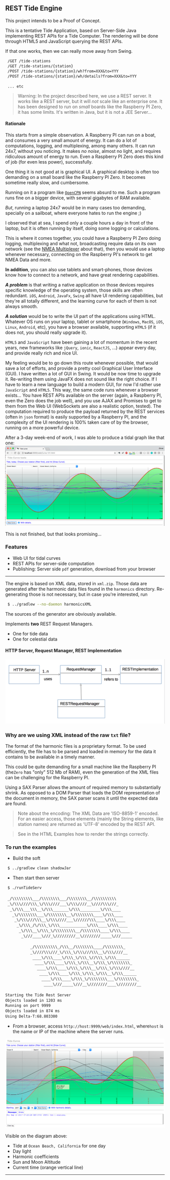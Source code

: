 ## REST Tide Engine

This project intends to be a Proof of Concept.

This is a tentative Tide Application, based on Server-Side Java implementing REST APIs for a Tide Computer.
The rendering will be done through HTML5 and JavaScript querying the REST APIs.  

If that one works, then we can really move away from Swing.

```
 /GET /tide-stations
 /GET /tide-stations/{station}
 /POST /tide-stations/{station}/wh?from=XXX&to=YYY
 /POST /tide-stations/{station}/wh/details?from=XXX&to=YYY

 ... etc

```
> Warning: In the project described here, we use a REST server. It works like a REST server, but it will _not_ scale like an enterprise one. It has been designed to run on _small_ boards like the Raspberry PI Zero, it has some limits.
> It's written in Java, but it is not a JEE Server...

#### Rationale
This starts from a simple observation. A Raspberry PI can run on a boat, and consumes
a very small amount of energy. It can do a lot of computations, logging, and multiplexing, among many others.
It can run 24x7, without you noticing. It makes _no noise_, almost no light, and requires ridiculous amount of energy to run. 
Even a Raspberry PI Zero does this kind of job (for even less power), successfully.

One thing it is not good at is graphical UI. A graphical desktop is often too demanding on a
small board like the Raspberry PI Zero. It becomes sometime really slow, and cumbersome.

Running on it a program like [`OpenCPN`](https://opencpn.org/) seems absurd to me.
Such a program runs fine on a bigger device, with several gigabytes of RAM available.

*But*, running a laptop 24x7 would be in many cases too demanding, specially on a sailboat, where everyone hates to run the engine ;)

I observed that at sea, I spend only a couple hours a day in front of the laptop, but it is often running by itself, doing some logging or calculations.

This is where it comes together, you could have a Raspberry PI Zero doing logging, multiplexing and what not,
broadcasting require data on its own network (see the [NMEA Multiplexer](https://github.com/OlivierLD/raspberry-pi4j-samples/tree/master/NMEA.multiplexer) about that), 
then you would use a laptop whenever necessary, connecting on the Raspberry PI's network to get NMEA Data and more.

**In addition**, you can also use tablets and smart-phones, those devices know how to connect to a network, and have great
rendering capabilities.

_**A problem**_ is that writing a native application on those devices requires specific knowledge of the operating system,
those skills are often redundant. `iOS`, `Android`, `JavaFx`, `Swing` all have UI rendering capabilities, but they're all totally different,
and the learning curve for each of them is not always smooth.

_**A solution**_ would be to write the UI part of the applications using HTML. Whatever OS
runs on your laptop, tablet or smartphone (`Windows`, `MacOS`, `iOS`, `Linux`, `Android`, etc), you have
a browser available, supporting `HTML5` (if it does not, you should really upgrade it).

`HTML5` and `JavaScript` have been gaining a lot of momentum in the recent years, new frameworks like 
`jQuery`, `ionic`, `ReactJS`, ...) appear every day, and provide really rich and nice UI.

My feeling would be to go down this route whenever possible, that would save a lot of efforts, and provide a pretty cool
Graphical User Interface (GUI). I have written a lot of GUI in Swing. It would be now time to upgrade it.
Re-writing them using JavaFX does not sound like the right choice. If I have to learn a new language to build 
a modern GUI, for now I'd rather use `JavaScript` and `HTML5`. This way, the same code runs whenever a browser exists...
You have REST APIs available on the server (again, a Raspberry PI, even the Zero does the job well), and you use AJAX and Promises to get to them from the Web UI
(WebSockets are also a realistic option, tested). The computation required to produce the payload returned by the REST services 
(often in `json` format) is easily supported by a Raspberry PI, and the complexity of the UI rendering is 100% taken care of by the browser, running
on a more powerful device.
  
After a 3-day week-end of work, I was able to produce a tidal graph like that one:
![Tide at Ocean Beach](./docimg/first.glimpse.png)

This is not finished, but that looks promising... 

### Features
- Web UI for tidal curves
- REST APIs for server-side computation
- Publishing: Server side `pdf` generation, download from your browser

---

The engine is based on XML data, stored in `xml.zip`. Those data are generated after the
harmonic data files found in the `harmonics` directory.
 Re-generating those is not necessary, but in case you're interested, run
```bash
 $ ../gradlew --no-daemon harmonicsXML
```
The sources of the generator are obviously available.

Implements **two** REST Request Managers.
- One for tide data
- One for celestial data

#### HTTP Server, Request Manager, REST Implementation

![Class Diagram](./docimg/ClassDiagram.png)

### Why are we using XML instead of the raw `txt` file?
The format of the harmonic files is a proprietary format. To be used efficiently, the file has to
be parsed and loaded in memory for the data it contains to be available in a timely manner.

This could be quite demanding for a small machine like the Raspberry PI (the`Zero` has "only" 512 Mb of RAM), even the generation of the XML files
can be challenging for the Raspberry PI.

Using a SAX Parser allows the amount of required memory to substantially shrink.
As opposed to a DOM Parser that loads the DOM representation of the document in memory,
the SAX parser scans it until the expected data are found.

> Note about the encoding: The XML Data are 'ISO-8859-1' encoded. For an easier access, those
> elements (mainly the String elements, like station names) are returned as 'UTF-8' encoded by the REST API.

> See in the HTML Examples how to render the strings correctly.

### To run the examples
- Build the soft
```bash
 $ ../gradlew clean shadowJar
```
- Then start then server
```bash
 $ ./runTideServ
 
 _/\\\\\\\\\___/\\\\\\\\___/\\\\\\\\__/\\\\\\\\\\
 _\/\\\////\\\_\/\\\////___\/\\\////__\////\\\///_
  _\/\\\___\\\__\/\\\_______\/\\\_________\/\\\____
   _\/\\\\\\\\___\/\\\\\\\\__\/\\\\\\\\____\/\\\____
    _\/\\\///\\\__\/\\\////___\//////\\\____\/\\\____
     _\/\\\_/\/\\\_\/\\\____________\/\\\____\/\\\____
      _\/\\\__\/\\\_\/\\\\\\\\\__/\\\\\\\\____\/\\\____
       _\///____\///_\/////////__\////////_____\///_____

           _/\\\\\\\\\\_/\\\__/\\\\\\\\____/\\\\\\\\_
           _\////\\\///_\/\\\_\/\\\///\\\__\/\\\////__
            ____\/\\\____\/\\\_\/\\\_\//\\\_\/\\\______
             ____\/\\\____\/\\\_\/\\\__\/\\\_\/\\\\\\\\_
              ____\/\\\____\/\\\_\/\\\__\/\\\_\/\\\////__
               ____\/\\\____\/\\\_\/\\\_\/\\\__\/\\\______
                ____\/\\\____\/\\\_\/\\\\\\\\___\/\\\\\\\\_
                 ____\///_____\///__\////////____\////////__

Starting the Tide Rest Server
Objects loaded in 1203 ms
Running on port 9999
Objects loaded in 874 ms
Using Delta-T:68.803300

```
- From a browser, access `http://host:9999/web/index.html`, where`host` is the name or IP of the machine where the server runs.

![Ocean Beach, California](./docimg/ocean.beach.png)

Visible on the diagram above:
- Tide at `Ocean Beach, California` for one day
- Day light
- Harmonic coefficients
- Sun and Moon Altitude
- Current time (orange vertical line)

---  
